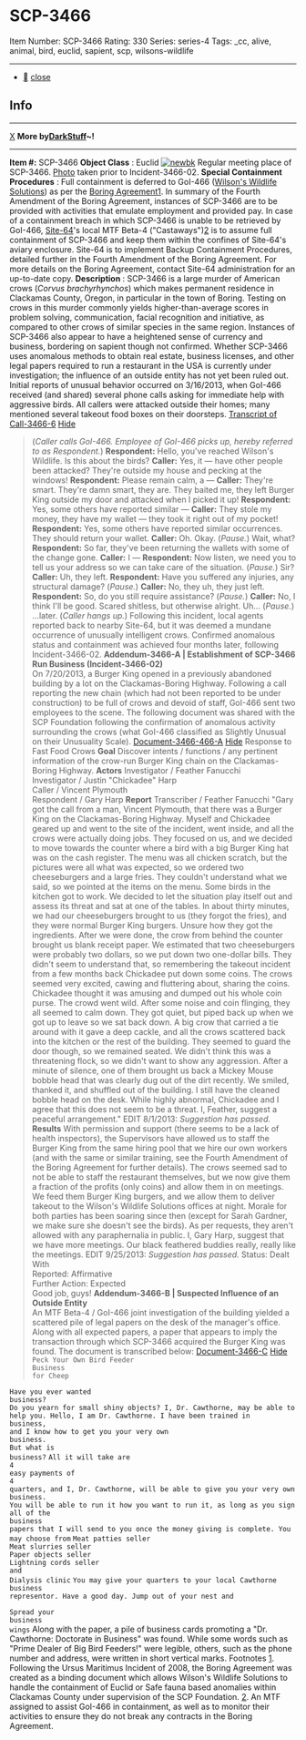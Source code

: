 # SCP-3466
Item Number: SCP-3466
Rating: 330
Series: series-4
Tags: _cc, alive, animal, bird, euclid, sapient, scp, wilsons-wildlife

---

  * [](javascript:;)
[close](javascript:;)
## Info
* * *
[X](javascript:;)
**More by[DarkStuff](/dr-k-stuff-s-personnel-file)~!**
* * *

**Item #:** SCP-3466
**Object Class** : Euclid
[![newbk](https://scp-wiki.wdfiles.com/local--resized-images/scp-3466/newbk/medium.jpg)](https://scp-wiki.wdfiles.com/local--files/scp-3466/newbk)
Regular meeting place of SCP-3466. [Photo](https://www.flickr.com/photos/10542402@N06/7319345790/) taken prior to Incident-3466-02.
**Special Containment Procedures** : Full containment is deferred to GoI-466 ([Wilson's Wildlife Solutions](/wilson-s-wildlife-solutions-hub)) as per the [Boring Agreement](/on-the-radar)[1](javascript:;). In summary of the Fourth Amendment of the Boring Agreement, instances of SCP-3466 are to be provided with activities that emulate employment and provided pay.
In case of a containment breach in which SCP-3466 is unable to be retrieved by GoI-466, [Site-64](http://www.scp-wiki.net/secure-facility-dossier-site-64)'s local MTF Beta-4 ("Castaways")[2](javascript:;) is to assume full containment of SCP-3466 and keep them within the confines of Site-64's aviary enclosure. Site-64 is to implement Backup Containment Procedures, detailed further in the Fourth Amendment of the Boring Agreement.
For more details on the Boring Agreement, contact Site-64 administration for an up-to-date copy.
**Description** : SCP-3466 is a large murder of American crows (_Corvus brachyrhynchos_) which makes permanent residence in Clackamas County, Oregon, in particular in the town of Boring. Testing on crows in this murder commonly yields higher-than-average scores in problem solving, communication, facial recognition and initiative, as compared to other crows of similar species in the same region. Instances of SCP-3466 also appear to have a heightened sense of currency and business, bordering on sapient though not confirmed. Whether SCP-3466 uses anomalous methods to obtain real estate, business licenses, and other legal papers required to run a restaurant in the USA is currently under investigation; the influence of an outside entity has not yet been ruled out.
Initial reports of unusual behavior occurred on 3/16/2013, when GoI-466 received (and shared) several phone calls asking for immediate help with aggressive birds. All callers were attacked outside their homes; many mentioned several takeout food boxes on their doorsteps.
[Transcript of Call-3466-6](javascript:;)
[Hide](javascript:;)
> (_Caller calls GoI-466. Employee of GoI-466 picks up, hereby referred to as Respondent._)
> **Respondent:** Hello, you've reached Wilson's Wildlife. Is this about the birds?
> **Caller:** Yes, it — have other people been attacked? They're outside my house and pecking at the windows!
> **Respondent:** Please remain calm, a —
> **Caller:** They're smart. They're damn smart, they are. They baited me, they left Burger King outside my door and attacked when I picked it up!
> **Respondent:** Yes, some others have reported similar —
> **Caller:** They stole my money, they have my wallet — they took it right out of my pocket!
> **Respondent:** Yes, some others have reported similar occurrences. They should return your wallet.
> **Caller:** Oh. Okay. (_Pause._) Wait, what?
> **Respondent:** So far, they've been returning the wallets with some of the change gone.
> **Caller:** I —
> **Respondent:** Now listen, we need you to tell us your address so we can take care of the situation. (_Pause._) Sir?
> **Caller:** Uh, they left.
> **Respondent:** Have you suffered any injuries, any structural damage?
> (_Pause._)
> **Caller:** No, they uh, they just left.
> **Respondent:** So, do you still require assistance?
> (_Pause._)
> **Caller:** No, I think I'll be good. Scared shitless, but otherwise alright. Uh… (_Pause._) …later.
> (_Caller hangs up._)
Following this incident, local agents reported back to nearby Site-64, but it was deemed a mundane occurrence of unusually intelligent crows. Confirmed anomalous status and containment was achieved four months later, following Incident-3466-02.
**Addendum-3466-A | Establishment of SCP-3466 Run Business (Incident-3466-02)**  
On 7/20/2013, a Burger King opened in a previously abandoned building by a lot on the Clackamas-Boring Highway. Following a call reporting the new chain (which had not been reported to be under construction) to be full of crows and devoid of staff, GoI-466 sent two employees to the scene. The following document was shared with the SCP Foundation following the confirmation of anomalous activity surrounding the crows (what GoI-466 classified as Slightly Unusual on their Unusuality Scale).
[Document-3466-466-A](javascript:;)
[Hide](javascript:;)
Response to Fast Food Crows
**Goal**
Discover intents / functions / any pertinent information of the crow-run Burger King chain on the Clackamas-Boring Highway.
**Actors**
Investigator / Feather Fanucchi  
Investigator / Justin "Chickadee" Harp  
Caller / Vincent Plymouth  
Respondent / Gary Harp
**Report**
Transcriber / Feather Fanucchi
"Gary got the call from a man, Vincent Plymouth, that there was a Burger King on the Clackamas-Boring Highway. Myself and Chickadee geared up and went to the site of the incident, went inside, and all the crows were actually doing jobs. They focused on us, and we decided to move towards the counter where a bird with a big Burger King hat was on the cash register. The menu was all chicken scratch, but the pictures were all what was expected, so we ordered two cheeseburgers and a large fries. They couldn't understand what we said, so we pointed at the items on the menu. Some birds in the kitchen got to work.
We decided to let the situation play itself out and assess its threat and sat at one of the tables. In about thirty minutes, we had our cheeseburgers brought to us (they forgot the fries), and they were normal Burger King burgers. Unsure how they got the ingredients. After we were done, the crow from behind the counter brought us blank receipt paper. We estimated that two cheeseburgers were probably two dollars, so we put down two one-dollar bills. They didn't seem to understand that, so remembering the takeout incident from a few months back Chickadee put down some coins.
The crows seemed very excited, cawing and fluttering about, sharing the coins. Chickadee thought it was amusing and dumped out his whole coin purse. The crowd went wild. After some noise and coin flinging, they all seemed to calm down. They got quiet, but piped back up when we got up to leave so we sat back down. A big crow that carried a tie around with it gave a deep cackle, and all the crows scattered back into the kitchen or the rest of the building. They seemed to guard the door though, so we remained seated. We didn't think this was a threatening flock, so we didn't want to show any aggression. After a minute of silence, one of them brought us back a Mickey Mouse bobble head that was clearly dug out of the dirt recently. We smiled, thanked it, and shuffled out of the building. I still have the cleaned bobble head on the desk. While highly abnormal, Chickadee and I agree that this does not seem to be a threat. I, Feather, suggest a peaceful arrangement."
EDIT 8/1/2013: _Suggestion has passed._
**Results**
With permission and support (there seems to be a lack of health inspectors), the Supervisors have allowed us to staff the Burger King from the same hiring pool that we hire our own workers (and with the same or similar training, see the Fourth Amendment of the Boring Agreement for further details). The crows seemed sad to not be able to staff the restaurant themselves, but we now give them a fraction of the profits (only coins) and allow them in on meetings. We feed them Burger King burgers, and we allow them to deliver takeout to the Wilson's Wildlife Solutions offices at night. Morale for both parties has been soaring since then (except for Sarah Gardner, we make sure she doesn't see the birds).
As per requests, they aren't allowed with any paraphernalia in public. I, Gary Harp, suggest that we have more meetings. Our black feathered buddies really, really like the meetings.
EDIT 9/25/2013: _Suggestion has passed._
Status: Dealt With  
Reported: Affirmative  
Further Action: Expected  
Good job, guys!
**Addendum-3466-B | Suspected Influence of an Outside Entity**  
An MTF Beta-4 / GoI-466 joint investigation of the building yielded a scattered pile of legal papers on the desk of the manager's office. Along with all expected papers, a paper that appears to imply the transaction through which SCP-3466 acquired the Burger King was found. The document is transcribed below:
[Document-3466-C](javascript:;)
[Hide](javascript:;)
`Peck Your Own Bird Feeder`  
`Business`  
`for Cheep`
  
`Have you ever wanted`  
`business?`  
`Do you yearn for small shiny objects? I, Dr. Cawthorne, may be able to help you. Hello, I am Dr. Cawthorne. I have been trained in`  
`business,`  
`and I know how to get you your very own`  
`business.`  
`But what is`  
`business?`
`All it will take are`  
`4`  
`easy payments of`  
`4`  
`quarters, and I, Dr. Cawthorne, will be able to give you your very own  
business.`  
`You will be able to run it how you want to run it, as long as you sign all of the`  
`business`  
`papers that I will send to you once the money giving is complete. You may choose from`
`Meat patties seller`  
`Meat slurries seller`  
`Paper objects seller`  
`Lightning cords seller`  
`and`  
`Dialysis clinic`
`You may give your quarters to your local Cawthorne`  
`business`  
`representor. Have a good day. Jump out of your nest and`  

`Spread your`  
`business`  
`wings`
Along with the paper, a pile of business cards promoting a "Dr. Cawthorne: Doctorate in Business" was found. While some words such as "Prime Dealer of Big Bird Feeders!" were legible, others, such as the phone number and address, were written in short vertical marks.
Footnotes
[1](javascript:;). Following the Ursus Maritimus Incident of 2008, the Boring Agreement was created as a binding document which allows Wilson's Wildlife Solutions to handle the containment of Euclid or Safe fauna based anomalies within Clackamas County under supervision of the SCP Foundation.
[2](javascript:;). An MTF assigned to assist GoI-466 in containment, as well as to monitor their activities to ensure they do not break any contracts in the Boring Agreement.